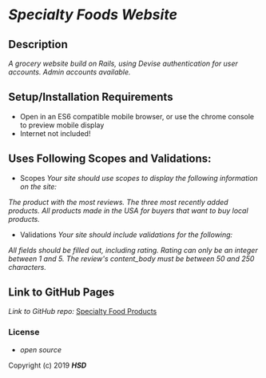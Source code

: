 # _Specialty Foods Website_

## Description

_A grocery website build on Rails, using Devise authentication for user accounts. Admin accounts available._

## Setup/Installation Requirements

* Open in an ES6 compatible mobile browser, or use the chrome console to preview mobile display
* Internet not included!

## Uses Following Scopes and Validations:

* Scopes
_Your site should use scopes to display the following information on the site:_

_The product with the most reviews.
The three most recently added products.
All products made in the USA for buyers that want to buy local products._
* Validations
_Your site should include validations for the following:_

_All fields should be filled out, including rating.
Rating can only be an integer between 1 and 5.
The review's content_body must be between 50 and 250 characters._


## Link to GitHub Pages

_Link to GitHub repo:_
[Specialty Food Products](https://github.com/hsdonkin/specialty_food_products)




### License

* _open source_

Copyright (c) 2019 **_HSD_**
